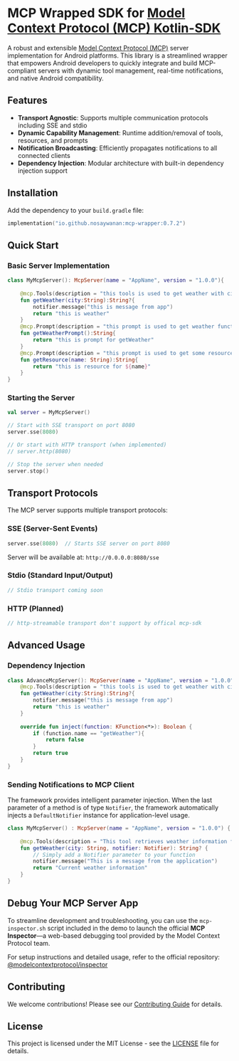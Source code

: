 # MCP Wrapped SDK for [Model Context Protocol (MCP) Kotlin-SDK](https://github.com/modelcontextprotocol/kotlin-sdk)

A robust and extensible [Model Context Protocol (MCP)](https://modelcontextprotocol.io/) server implementation for Android platforms. This library is a streamlined wrapper that empowers Android developers to quickly integrate and build MCP-compliant servers with dynamic tool management, real-time notifications, and native Android compatibility.

## Features

- **Transport Agnostic**: Supports multiple communication protocols including SSE and stdio
- **Dynamic Capability Management**: Runtime addition/removal of tools, resources, and prompts
- **Notification Broadcasting**: Efficiently propagates notifications to all connected clients
- **Dependency Injection**: Modular architecture with built-in dependency injection support

## Installation

Add the dependency to your `build.gradle` file:

```kotlin
implementation("io.github.nosaywanan:mcp-wrapper:0.7.2")
```

## Quick Start

### Basic Server Implementation

```kotlin
class MyMcpServer(): McpServer(name = "AppName", version = "1.0.0"){  
  
    @mcp.Tools(description = "this tools is used to get weather with city")  
    fun getWeather(city:String):String?{  
        notifier.message("this is message from app")  
        return "this is weather"  
    }  
    @mcp.Prompt(description = "this prompt is used to get weather function call prompt")  
    fun getWeatherPrompt():String{  
        return "this is prompt for getWeather"  
    }  
    @mcp.Prompt(description = "this prompt is used to get some resource")  
    fun getResource(name: String):String{  
        return "this is resource for ${name}"  
    }  
}
```

### Starting the Server

```kotlin
val server = MyMcpServer()

// Start with SSE transport on port 8080
server.sse(8080)

// Or start with HTTP transport (when implemented)
// server.http(8080)

// Stop the server when needed
server.stop()
```

## Transport Protocols

The MCP server supports multiple transport protocols:

### SSE (Server-Sent Events)
```kotlin
server.sse(8080)  // Starts SSE server on port 8080
```
Server will be available at: `http://0.0.0.0:8080/sse`

### Stdio (Standard Input/Output)
```kotlin
// Stdio transport coming soon
```

### HTTP (Planned)
```kotlin
// http-streamable transport don't support by offical mcp-sdk
```

## Advanced Usage

### Dependency Injection

```kotlin
class AdvanceMcpServer(): McpServer(name = "AppName", version = "1.0.0"), McpInjectHandler{  
    @mcp.Tools(description = "this tools is used to get weather with city")  
    fun getWeather(city:String):String?{  
        notifier.message("this is message from app")  
        return "this is weather"  
    }  
  
    override fun inject(function: KFunction<*>): Boolean {  
        if (function.name == "getWeather"){  
            return false  
        }  
        return true  
    }  
}
```


### Sending Notifications to MCP Client

The framework provides intelligent parameter injection. When the last parameter of a method is of type `Notifier`, the framework automatically injects a `DefaultNotifier` instance for application-level usage.

```kotlin
class MyMcpServer() : McpServer(name = "AppName", version = "1.0.0") {  
  
    @mcp.Tools(description = "This tool retrieves weather information for a specified city")  
    fun getWeather(city: String, notifier: Notifier): String? {  
        // Simply add a Notifier parameter to your function
        notifier.message("This is a message from the application")  
        return "Current weather information"  
    }  
}
```
## Debug Your MCP Server App

To streamline development and troubleshooting, you can use the `mcp-inspector.sh` script included in the demo to launch the official **MCP Inspector**—a web-based debugging tool provided by the Model Context Protocol team.  

For setup instructions and detailed usage, refer to the official repository:  
[@modelcontextprotocol/inspector](https://github.com/modelcontextprotocol/inspector)


## Contributing
We welcome contributions! Please see our [Contributing Guide](../CONTRIBUTING.md) for details.

## License
This project is licensed under the MIT License - see the [LICENSE](LICENSE) file for details.

